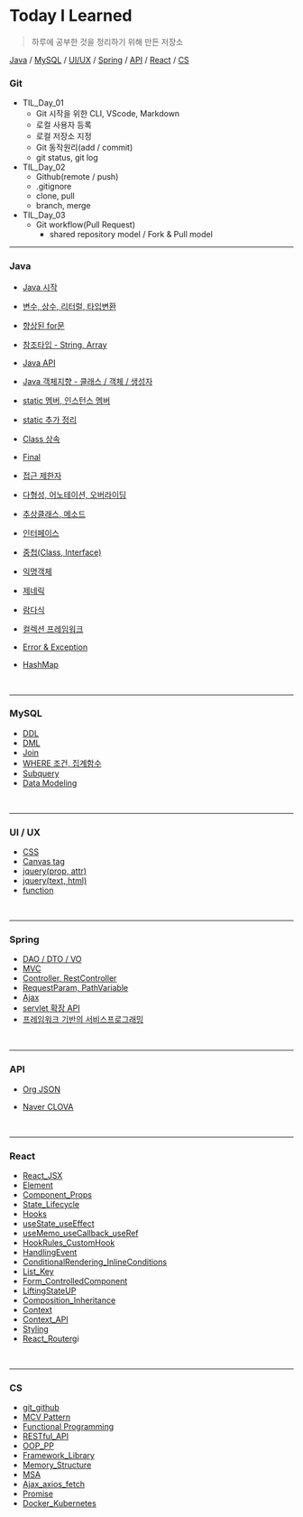 # Today I Learned

> 하루에 공부한 것을 정리하기 위해 만든 저장소

[Java](#java) / [MySQL](#mysql) / [UI/UX](#ui--ux) / [Spring](#spring) / [API](#api) / [React](#react) / [CS](#cs)

### Git

- TIL_Day_01
  - Git 시작을 위한 CLI, VScode, Markdown
  - 로컬 사용자 등록
  - 로컬 저장소 지정
  - Git 동작원리(add / commit)
  - git status, git log
- TIL_Day_02
  - Github(remote / push)
  - .gitignore
  - clone, pull
  - branch, merge
- TIL_Day_03
  - Git workflow(Pull Request)
    - shared repository model / Fork & Pull model

---

### Java

- [Java 시작](https://github.com/hwwwon/TIL/blob/master/Java/Java%20%EC%8B%9C%EC%9E%91.md)
- [변수, 상수, 리터럴, 타입변환](https://github.com/hwwwon/TIL/blob/master/Java/%EB%B3%80%EC%88%98%2C%EC%83%81%EC%88%98%2C%EB%A6%AC%ED%84%B0%EB%9F%B4%2C%ED%83%80%EC%9E%85%EB%B3%80%ED%99%98.md)
- [향상된 for문](https://github.com/hwwwon/TIL/blob/master/Java/%ED%96%A5%EC%83%81%EB%90%9C%20for%EB%AC%B8.md)
- [참조타입 - String, Array](https://github.com/hwwwon/TIL/blob/master/Java/%EC%B0%B8%EC%A1%B0%ED%83%80%EC%9E%85%20-%20String%2C%20Array.md)
- [Java API](https://github.com/hwwwon/TIL/blob/master/Java/%EC%9E%90%EB%B0%94%20API.md)
- [Java 객체지향 - 클래스 / 객체 / 생성자](https://github.com/hwwwon/TIL/blob/master/Java/Java%20%EA%B0%9D%EC%B2%B4%EC%A7%80%ED%96%A5%20-%20%ED%81%B4%EB%9E%98%EC%8A%A4%2C%EA%B0%9D%EC%B2%B4%2C%EC%83%9D%EC%84%B1%EC%9E%90.md)
- [static 멤버, 인스턴스 멤버](https://github.com/hwwwon/TIL/blob/master/Java/Static%20%EB%A9%A4%EB%B2%84%2C%20%EC%9D%B8%EC%8A%A4%ED%84%B4%EC%8A%A4%20%EB%A9%A4%EB%B2%84.md)
- [static 추가 정리](https://github.com/hwwwon/TIL/blob/master/Java/Static%20%EC%A0%95%EB%A6%AC.md)
- [Class 상속](https://github.com/hwwwon/TIL/blob/master/Java/Class%20%EC%83%81%EC%86%8D.md)
- [Final](https://github.com/hwwwon/TIL/blob/master/Java/Final%20%ED%81%B4%EB%9E%98%EC%8A%A4%2C%ED%95%84%EB%93%9C%2C%EB%A9%94%EC%86%8C%EB%93%9C.md)
- [접근 제한자](https://github.com/hwwwon/TIL/blob/master/Java/%EC%A0%91%EA%B7%BC%EC%A0%9C%ED%95%9C%EC%9E%90.md)
- [다형성, 어노테이션, 오버라이딩](https://github.com/hwwwon/TIL/blob/master/Java/%EB%8B%A4%ED%98%95%EC%84%B1%2C%20%EC%96%B4%EB%85%B8%ED%85%8C%EC%9D%B4%EC%85%98%2C%20%EC%98%A4%EB%B2%84%EB%9D%BC%EC%9D%B4%EB%94%A9.md)
- [추상클래스, 메소드](https://github.com/hwwwon/TIL/blob/master/Java/%EC%B6%94%EC%83%81%ED%81%B4%EB%9E%98%EC%8A%A4%2C%EB%A9%94%EC%86%8C%EB%93%9C.md)
- [인터페이스](https://github.com/hwwwon/TIL/blob/master/Java/%EC%9D%B8%ED%84%B0%ED%8E%98%EC%9D%B4%EC%8A%A4.md)
- [중첩(Class, Interface)](<https://github.com/hwwwon/TIL/blob/master/Java/%EC%A4%91%EC%B2%A9(Class%2C%20Interface).md>)
- [익명객체](https://github.com/hwwwon/TIL/blob/master/Java/%EC%9D%B5%EB%AA%85%EA%B0%9D%EC%B2%B4.md)
- [제네릭](https://github.com/hwwwon/TIL/blob/master/Java/%EC%A0%9C%EB%84%A4%EB%A6%AD.md)
- [람다식](https://github.com/hwwwon/TIL/blob/master/Java/%EB%9E%8C%EB%8B%A4%EC%8B%9D.md)
- [컬렉션 프레임워크](https://github.com/hwwwon/TIL/blob/master/Java/%EC%BB%AC%EB%A0%89%EC%85%98%20%ED%94%84%EB%A0%88%EC%9E%84%EC%9B%8C%ED%81%AC.md)

- [Error & Exception](https://github.com/hwwwon/TIL/blob/master/Java/Error%26Exception.md)

- [HashMap](https://github.com/hwwwon/TIL/blob/master/Java/HashMap.md)

<br>

---

### MySQL

- [DDL](https://github.com/hwwwon/TIL/blob/master/MySQL/DDL.md)
- [DML](https://github.com/hwwwon/TIL/blob/master/MySQL/DML.md)
- [Join](https://github.com/hwwwon/TIL/blob/master/MySQL/Join.md)
- [WHERE 조건, 집계함수](https://github.com/hwwwon/TIL/blob/master/MySQL/Where%20%EC%A1%B0%EA%B1%B4%2C%20%EC%A7%91%EA%B3%84%ED%95%A8%EC%88%98.md)
- [Subquery](https://github.com/hwwwon/TIL/blob/master/MySQL/Subquery.md)
- [Data Modeling](https://github.com/hwwwon/TIL/blob/master/MySQL/Data%20Modeling.md)

<br>

---

### UI / UX

- [CSS](https://github.com/hwwwon/TIL/blob/master/UI%2CUX/CSS.md)
- [Canvas tag](https://github.com/hwwwon/TIL/blob/master/UI%2CUX/Canvas_tag.md)
- [jquery(prop, attr)](<https://github.com/hwwwon/TIL/blob/master/UI%2CUX/jquery(prop%2C%20attr).md>)
- [jquery(text, html)](<https://github.com/hwwwon/TIL/blob/master/UI%2CUX/jquery(text%2C%20html).md>)
- [function](https://github.com/hwwwon/TIL/blob/master/UI%2CUX/function.md)

<br>

---

### Spring

- [DAO / DTO / VO](https://github.com/hwwwon/TIL/blob/master/Spring/DAO%2C%20DTO%2C%20VO.md)
- [MVC](https://github.com/hwwwon/TIL/blob/master/Spring/Spring%20MVC.md)
- [Controller, RestController](https://github.com/hwwwon/TIL/blob/master/Spring/Controller%2C%20RestController.md)
- [RequestParam, PathVariable](https://github.com/hwwwon/TIL/blob/master/Spring/RequestParam%2C%20PathVariable.md)
- [Ajax](https://github.com/hwwwon/TIL/blob/master/Spring/Ajax.md)
- [servlet 확장 API](https://github.com/hwwwon/TIL/blob/master/Spring/servlet%20%ED%99%95%EC%9E%A5%20API.md)
- [프레임워크 기반의 서비스프로그래밍](https://github.com/hwwwon/TIL/blob/master/Spring/%ED%94%84%EB%A0%88%EC%9E%84%EC%9B%8C%ED%81%AC%20%EA%B8%B0%EB%B0%98%EC%9D%98%20%EC%84%9C%EB%B9%84%EC%8A%A4%20%ED%94%84%EB%A1%9C%EA%B7%B8%EB%9E%98%EB%B0%8D.md)

<br>

---

### API

- [Org JSON](https://github.com/hwwwon/TIL/blob/master/API/JSON.md)

- [Naver CLOVA](https://github.com/hwwwon/TIL/blob/master/API/Naver%20CLOVA.md)

<br>

---

### React

- [React_JSX](https://github.com/hwwwon/TIL/blob/master/React/React_JSX.md)
- [Element](https://github.com/hwwwon/TIL/blob/master/React/Element.md)
- [Component_Props](https://github.com/hwwwon/TIL/blob/master/React/Components_Props.md)
- [State_Lifecycle](https://github.com/hwwwon/TIL/blob/master/React/State_Lifecycle.md)
- [Hooks](https://github.com/hwwwon/TIL/blob/master/React/Hooks.md)
- [useState_useEffect](https://github.com/hwwwon/TIL/blob/master/React/useState_useEffect.md)
- [useMemo_useCallback_useRef](https://github.com/hwwwon/TIL/blob/master/React/useMemo_useCallback_useRef.md)
- [HookRules_CustomHook](https://github.com/hwwwon/TIL/blob/master/React/HookRules_CustomHook.md)
- [HandlingEvent](https://github.com/hwwwon/TIL/blob/master/React/HandlingEvent.md)
- [ConditionalRendering_InlineConditions](https://github.com/hwwwon/TIL/blob/master/React/ConditionalRendering_Inlline%20Conditions.md)
- [List_Key](https://github.com/hwwwon/TIL/blob/master/React/List_Key.md)
- [Form_ControlledComponent](https://github.com/hwwwon/TIL/blob/master/React/Form_ControlledComponent.md)
- [LiftingStateUP](https://github.com/hwwwon/TIL/blob/master/React/LiftingStateUp.md)
- [Composition_Inheritance](https://github.com/hwwwon/TIL/blob/master/React/Composition_Inheritance.md)
- [Context](https://github.com/hwwwon/TIL/blob/master/React/Context.md)
- [Context_API](https://github.com/hwwwon/TIL/blob/master/React/Context_API.md)
- [Styling](https://github.com/hwwwon/TIL/blob/master/React/Styling.md)
- [React_Router](https://github.com/hwwwon/TIL/blob/master/React/React_Router.md)gi

<br>

---

### CS

- [git_github](https://github.com/hwwwon/TIL/blob/master/CS/git_github.md)
- [MCV Pattern](https://github.com/hwwwon/TIL/blob/master/CS/MVC%20Pattern.md)
- [Functional Programming](https://github.com/hwwwon/TIL/blob/master/CS/Functional%20Programming.md)
- [RESTful_API](https://github.com/hwwwon/TIL/blob/master/CS/RESTful_API.md)
- [OOP_PP](https://github.com/hwwwon/TIL/blob/master/CS/OOP_PP.md)
- [Framework_Library](https://github.com/hwwwon/TIL/blob/master/CS/Framework_Library.md)
- [Memory_Structure](https://github.com/hwwwon/TIL/blob/master/CS/Memory_Structure.md)
- [MSA](https://github.com/hwwwon/TIL/blob/master/CS/MSA.md)
- [Ajax_axios_fetch](https://github.com/hwwwon/TIL/blob/master/CS/Ajax_axios_fetch.md)
- [Promise](https://github.com/hwwwon/TIL/blob/master/CS/Promise.md)
- [Docker_Kubernetes](https://github.com/hwwwon/TIL/blob/master/CS/Docker_Kubernetes.md)
